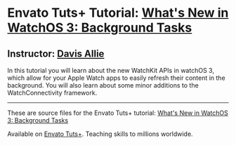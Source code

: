 # Envato Tuts+ Tutorial: [What's New in WatchOS 3: Background Tasks][published url]
## Instructor: [Davis Allie][instructor url]


In this tutorial you will learn about the new WatchKit APIs in watchOS 3, which allow for your Apple Watch apps to easily refresh their content in the background. You will also learn about some minor additions to the WatchConnectivity framework.


------

These are source files for the Envato Tuts+ tutorial: [What's New in WatchOS 3: Background Tasks][published url]

Available on [Envato Tuts+](https://tutsplus.com). Teaching skills to millions worldwide.

[published url]: http://code.tutsplus.com/tutorials/whats-new-in-watchos-3-background-tasks--cms-27126
[instructor url]: https://tutsplus.com/authors/davis-allie
